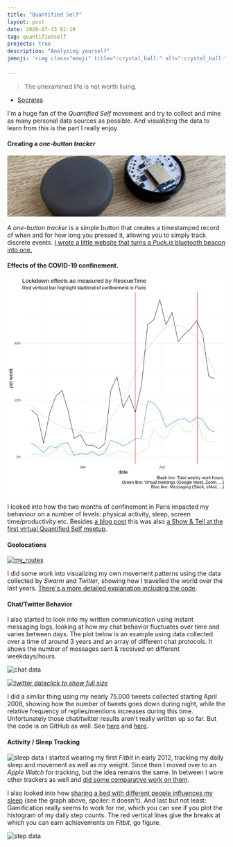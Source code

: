```yaml
---
title: "Quantified Self"
layout: post
date: 2020-07-13 01:10
tag: quantifiedself
projects: true
description: "Analyzing yourself"
jemoji: '<img class="emoji" title=":crystal_ball:" alt=":crystal_ball:" src="https://assets-cdn.github.com/images/icons/emoji/unicode/1f52e.png" height="20" width="20" align="absmiddle">'

---
```

> The unexamined life is not worth living.

- [Socrates](https://en.wikipedia.org/wiki/The_unexamined_life_is_not_worth_living)

I'm a huge fan of the *Quantified Self* movement and try to collect and mine as many personal data sources as possible. And visualizing the data to learn from this is the part I really enjoy.

#### Creating a _one-button tracker_
[![puck_js](/assets/images/puckjs.png)](/onebutton-puck/)

A _one-button tracker_ is a simple button that creates a timestamped record of when and for how long you pressed it, allowing you to simply track discrete events. [I wrote a little website that turns a _Puck.js_ bluetooth beacon into one.](/onebutton-puck/)

#### Effects of the COVID-19 confinement.

[![](/assets/images/lockdown_rescuetime.png)](/lockdown-effects/)

I looked into how the two months of confinement in Paris impacted my behaviour on a number of levels: physical activity, sleep, screen time/productivity etc. Besides [a blog post](/lockdown-effects/) this was also [a Show & Tell at the first virtual Quantified Self meetup](/QS-lockdown-life/).

#### Geolocations
[![my_routes](/assets/images/qs_travel_plot_routes_thumb.png)](/visualize-geolocations/)

I did some work into visualizing my own movement patterns using the data collected by *Swarm* and *Twitter*, showing how I travelled the world over the last years. [There's a more detailed explanation including the code](/visualize-geolocations/).

#### Chat/Twitter Behavior
I also started to look into my written communication using instant messaging logs, looking at how my chat behavior fluctuates over time and varies between days. The plot below is an example using data collected over a time of around 3 years and an array of different chat protocols. It shows the number of messages sent & received on different weekdays/hours.

![chat data](/assets/images/qs_chatresults.png)

[![twitter data](/assets/images/qs_twitterresults_thumb.png)*click to show full size*](/assets/images/qs_twitterresults.png)

I did a similar thing using my nearly 75.000 tweets collected starting April 2008, showing how the number of tweets goes down during night, while the relative frequency of replies/mentions increases during this time. Unfortunately those chat/twitter results aren't really written up so far. But the code is on GitHub as well. See [here](https://github.com/gedankenstuecke/chatanalysis) and [here](https://github.com/gedankenstuecke/gchat_analysis).

#### Activity / Sleep Tracking
![sleep data](/assets/images/qs_sleep_plot.png)
I started wearing my first *Fitbit* in early 2012, tracking my daily sleep and movement as well as my weight. Since then I moved over to an *Apple Watch* for tracking, but the idea remains the same. In between I wore other trackers as well and [did some comparative work on them](/stepcounting-fitbit-vs-fuelband/).

I also looked into how [sharing a bed with different people influences my sleep](/on-getting-sleep/) (see the graph above, spoiler: it doesn't). And last but not least: Gamification really seems to work for me, which you can see if you plot the histogram of my daily step counts. The red vertical lines give the breaks at which you can earn achievements on *Fitbit*, go figure.

![step data](/assets/images/qs_stepcount.png)
